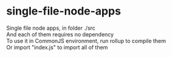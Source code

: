 # single-file-node-apps

Single file node apps, in folder ./src  
And each of them requires no dependency  
To use it in CommonJS environment, run rollup to compile them  
Or import "index.js" to import all of them
